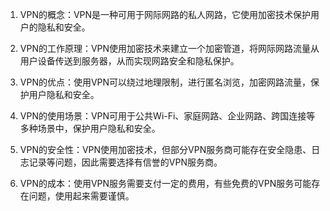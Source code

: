 

1. VPN的概念：VPN是一种可用于网际网路的私人网路，它使用加密技术保护用户的隐私和安全。

2. VPN的工作原理：VPN使用加密技术来建立一个加密管道，将网际网路流量从用户设备传送到服务器，从而实现网路安全和隐私保护。

3. VPN的优点：使用VPN可以绕过地理限制，进行匿名浏览，加密网路流量，保护用户隐私和安全。

4. VPN的使用场景：VPN可用于公共Wi-Fi、家庭网路、企业网路、跨国连接等多种场景中，保护用户隐私和安全。

5. VPN的安全性：VPN使用加密技术，但部分VPN服务商可能存在安全隐患、日志记录等问题，因此需要选择有信誉的VPN服务商。

6. VPN的成本：使用VPN服务需要支付一定的费用，有些免费的VPN服务可能存在问题，使用起来需要谨慎。